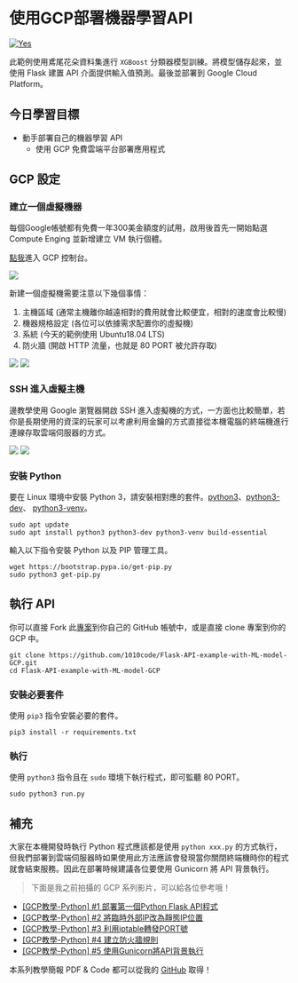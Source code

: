 # 使用GCP部署機器學習API
[![Yes](https://img.youtube.com/vi/3X2aWAy9xJw/0.jpg)](https://www.youtube.com/watch?v=3X2aWAy9xJw)

此範例使用鳶尾花朵資料集進行 `XGBoost` 分類器模型訓練。將模型儲存起來，並使用 Flask 建置 API 介面提供輸入值預測。最後並部署到 Google Cloud Platform。

## 今日學習目標
- 動手部署自己的機器學習 API 
    - 使用 GCP 免費雲端平台部署應用程式

## GCP 設定
### 建立一個虛擬機器
每個Google帳號都有免費一年300美金額度的試用，啟用後首先一開始點選 Compute Enging 並新增建立 VM 執行個體。

[點我](https://console.cloud.google.com/?hl=zh-TW)進入 GCP 控制台。

![](https://i.imgur.com/5BDeg41.png)

新建一個虛擬機需要注意以下幾個事情：

1. 主機區域 (通常主機離你越遠相對的費用就會比較便宜，相對的速度會比較慢)
2. 機器規格設定 (各位可以依據需求配置你的虛擬機)
3. 系統 (今天的範例使用 Ubuntu18.04 LTS)
4. 防火牆 (開啟 HTTP 流量，也就是 80 PORT 被允許存取)

![](https://i.imgur.com/2iyJT0z.png)
![](https://i.imgur.com/v7GKCf4.png)

### SSH 進入虛擬主機
邊教學使用 Google 瀏覽器開啟 SSH 進入虛擬機的方式，一方面也比較簡單，若你是長期使用的資深的玩家可以考慮利用金鑰的方式直接從本機電腦的終端機進行連線存取雲端伺服器的方式。

![](https://i.imgur.com/1Rl4haK.png)
![](https://i.imgur.com/9IQ3DpR.png)


### 安裝 Python
要在 Linux 環境中安裝 Python 3，請安裝相對應的套件。[python3](https://packages.debian.org/stable/python3)、[python3-dev](https://packages.debian.org/stable/python3-dev)、 [python3-venv](https://packages.debian.org/stable/python3-venv)。

```
sudo apt update
sudo apt install python3 python3-dev python3-venv build-essential
```

輸入以下指令安裝 Python 以及 PIP 管理工具。

```
wget https://bootstrap.pypa.io/get-pip.py
sudo python3 get-pip.py
```

## 執行 API
你可以直接 Fork 此[專案](https://github.com/1010code/Flask-API-example-with-ML-model-GCP)到你自己的 GitHub 帳號中，或是直接 clone 專案到你的 GCP 中。

```
git clone https://github.com/1010code/Flask-API-example-with-ML-model-GCP.git
cd Flask-API-example-with-ML-model-GCP
```

### 安裝必要套件
使用 `pip3` 指令安裝必要的套件。

```
pip3 install -r requirements.txt
```

### 執行
使用 `python3` 指令且在 `sudo` 環境下執行程式，即可監聽 80 PORT。

```
sudo python3 run.py
```

## 補充
大家在本機開發時執行 Python 程式應該都是使用 `python xxx.py` 的方式執行，但我們部署到雲端伺服器時如果使用此方法應該會發現當你關閉終端機時你的程式就會結束服務。因此在部署時候建議各位要使用 Gunicorn 將 API 背景執行。

> 下面是我之前拍攝的 GCP 系列影片，可以給各位參考哦！

- [[GCP教學-Python] #1 部署第一個Python Flask API程式](https://andy6804tw.github.io/2020/03/27/gcp-python-ep1/)
- [[GCP教學-Python] #2 將臨時外部IP改為靜態IP位置](https://andy6804tw.github.io/2020/03/28/gcp-python-ep2/)
- [[GCP教學-Python] #3 利用iptable轉發PORT號](https://andy6804tw.github.io/2020/03/29/gcp-python-ep3/)
- [[GCP教學-Python] #4 建立防火牆規則](https://andy6804tw.github.io/2020/03/31/gcp-python-ep4/)
- [[GCP教學-Python] #5 使用Gunicorn將API背景執行](https://andy6804tw.github.io/2020/04/10/gcp-gunicorn/)

本系列教學簡報 PDF & Code 都可以從我的 [GitHub](https://github.com/andy6804tw/2020-12th-ironman) 取得！
